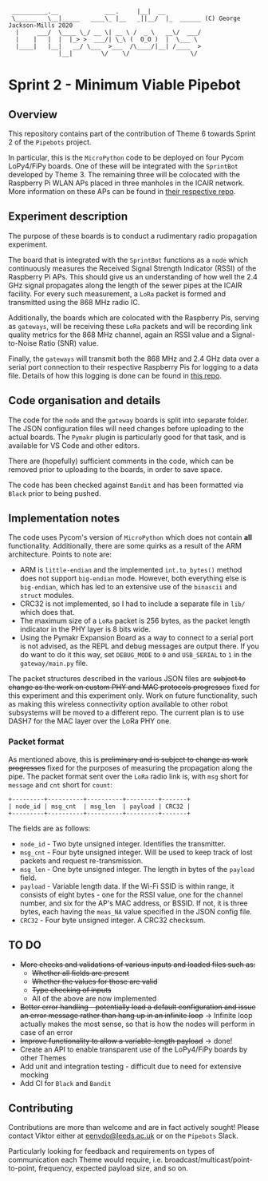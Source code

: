 ```
 __________.__             ___.     |__|  __
 \______   \__|_____   ____\_ |__   _||__/  |_  ______ (C) George Jackson-Mills 2020
  |     ___/  \____ \_/ __ \| __ \ /  _ \   __\/  ___/
  |    |   |  |  |_> >  ___/| \_\ (  O_O )  |  \___ \
  |____|   |__|   __/ \___  >___  /\____/|__| /____  >
              |__|        \/    \/                 \/
```

# Sprint 2 - Minimum Viable Pipebot

## Overview
This repository contains part of the contribution of Theme 6 towards Sprint 2 of the `Pipebots` project.

In particular, this is the `MicroPython` code to be deployed on four Pycom LoPy4/FiPy boards. One of these will be integrated with the `SprintBot` developed by Theme 3. The remaining three will be colocated with the Raspberry Pi WLAN APs placed in three manholes in the ICAIR network. More information on these APs can be found in [their respective repo](https://github.com/pipebots/sprint2_rpi_wifi_network_config).

## Experiment description
The purpose of these boards is to conduct a rudimentary radio propagation experiment.

The board that is integrated with the `SprintBot` functions as a `node` which continuously measures the Received Signal Strength Indicator (RSSI) of the Raspberry Pi APs. This should give us an understanding of how well the 2.4 GHz signal propagates along the length of the sewer pipes at the ICAIR facility. For every such measurement, a `LoRa` packet is formed and transmitted using the 868 MHz radio IC.

Additionally, the boards which are colocated with the Raspberry Pis, serving as `gateways`, will be receiving these `LoRa` packets and will be recording link quality metrics for the 868 MHz channel, again an RSSI value and a Signal-to-Noise Ratio (SNR) value.

Finally, the `gateways` will transmit both the 868 MHz and 2.4 GHz data over a serial port connection to their respective Raspberry Pis for logging to a data file. Details of how this logging is done can be found in [this repo](https://github.com/pipebots/sprint2_rpi_serial_data_logger).

## Code organisation and details
The code for the `node` and the `gateway` boards is split into separate folder. The JSON configuration files will need changes before uploading to the actual boards. The `Pymakr` plugin is particularly good for that task, and is available for VS Code and other editors.

There are (hopefully) sufficient comments in the code, which can be removed prior to uploading to the boards, in order to save space.

The code has been checked against `Bandit` and has been formatted via `Black` prior to being pushed.

## Implementation notes
The code uses Pycom's version of `MicroPython` which does not contain **all** functionality. Additionally, there are some quirks as a result of the ARM architecture. Points to note are:

- ARM is `little-endian` and the implemented `int.to_bytes()` method does not support `big-endian` mode. However, both everything else is `big-endian`, which has led to an extensive use of the `binascii` and `struct` modules.
- CRC32 is not implemented, so I had to include a separate file in `lib/` which does that.
- The maximum size of a `LoRa` packet is 256 bytes, as the packet length indicator in the PHY layer is 8 bits wide.
- Using the Pymakr Expansion Board as a way to connect to a serial port is not advised, as the REPL and debug messages are output there. If you do want to do it this way, set `DEBUG_MODE` to `0` and `USB_SERIAL` to `1` in the `gateway/main.py` file.

The packet structures described in the various JSON files are ~~subject to change as the work on custom PHY and MAC protocols progresses~~ fixed for this experiment and this experiment only. Work on future functionality, such as making this wireless connectivity option available to other robot subsystems will be moved to a different repo. The current plan is to use DASH7 for the MAC layer over the LoRa PHY one.

### Packet format

As mentioned above, this is ~~preliminary and is subject to change as work progresses~~ fixed for the purposes of measuring the propagation along the pipe. The packet format sent over the `LoRa` radio link is, with `msg` short for `message` and `cnt` short for `count`:
```
+---------+----------+----------+---------+-------+
| node_id | msg_cnt  | msg_len  | payload | CRC32 |
+---------+----------+----------+---------+-------+
```
The fields are as follows:
- `node_id` - Two byte unsigned integer. Identifies the transmitter.
- `msg_cnt` - Four byte unsigned integer. Will be used to keep track of lost packets and request re-transmission.
- `msg_len` - One byte unsigned integer. The length in bytes of the `payload` field.
- `payload` - Variable length data. If the Wi-Fi SSID is within range, it consists of eight bytes - one for the RSSI value, one for the channel number, and six for the AP's MAC address, or BSSID. If not, it is three bytes, each having the `meas_NA` value specified in the JSON config file.
- `CRC32` - Four byte unsigned integer. A CRC32 checksum.

## TO DO
- ~~More checks and validations of various inputs and loaded files such as:~~
  - ~~Whether all fields are present~~
  - ~~Whether the values for those are valid~~
  - ~~Type checking of inputs~~
  - All of the above are now implemented
- ~~Better error handling - potentially load a default configuration and issue an error message rather than hang up in an infinite loop~~ -> Infinite loop actually makes the most sense, so that is how the nodes will perform in case of an error
- ~~Improve functionality to allow a variable-length payload~~ -> done!
- Create an API to enable transparent use of the LoPy4/FiPy boards by other Themes
- Add unit and integration testing - difficult due to need for extensive mocking
- Add CI for `Black` and `Bandit`

## Contributing

Contributions are more than welcome and are in fact actively sought! Please contact Viktor either at [eenvdo@leeds.ac.uk](mailto:eenvdo@leeds.ac.uk) or on the `Pipebots` Slack.

Particularly looking for feedback and requirements on types of communication each Theme would require, i.e. broadcast/multicast/point-to-point, frequency, expected payload size, and so on.